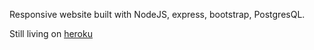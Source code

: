 Responsive website built with NodeJS, express, bootstrap, PostgresQL.


Still living on [heroku](https://polimi-hyp-2017-team-10496316.herokuapp.com/)

